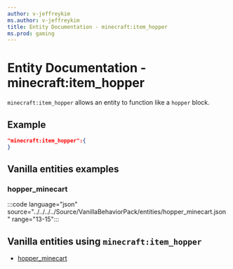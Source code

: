 ```yaml
---
author: v-jeffreykim
ms.author: v-jeffreykim
title: Entity Documentation - minecraft:item_hopper
ms.prod: gaming
---
```


# Entity Documentation - minecraft:item_hopper

`minecraft:item_hopper` allows an entity to function like a `hopper` block.

## Example

```json
"minecraft:item_hopper":{
}
```

## Vanilla entities examples

### hopper_minecart

:::code language="json" source="../../../../Source/VanillaBehaviorPack/entities/hopper_minecart.json" range="13-15":::

## Vanilla entities using `minecraft:item_hopper`

- [hopper_minecart](../../../../Source/VanillaBehaviorPack_Snippets/entities/hopper_minecart.md)